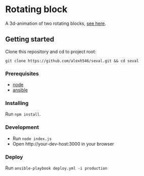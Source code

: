 # Rotating block

A 3d-animation of two rotating blocks, [see here](http://seval.io).

## Getting started

Clone this repository and cd to project root:

```
git clone https://github.com/alexh546/seval.git && cd seval
```

### Prerequisites

* [node](https://nodejs.org/en/download/)
* [ansible](https://docs.ansible.com/ansible/latest/installation_guide/intro_installation.html)

### Installing

Run ``npm install``.

### Development

* Run ``node index.js``
* Open http://your-dev-host:3000 in your browser

### Deploy

Run ``ansible-playbook deploy.yml -i production``

